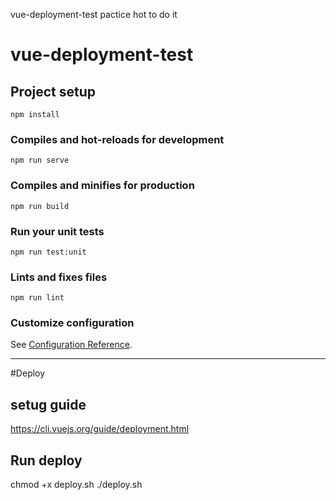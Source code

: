 vue-deployment-test pactice hot to do it

# vue-deployment-test

## Project setup
```
npm install
```

### Compiles and hot-reloads for development
```
npm run serve
```

### Compiles and minifies for production
```
npm run build
```

### Run your unit tests
```
npm run test:unit
```

### Lints and fixes files
```
npm run lint
```

### Customize configuration
See [Configuration Reference](https://cli.vuejs.org/config/).

--------------

#Deploy

## setug guide
https://cli.vuejs.org/guide/deployment.html
## Run deploy

chmod +x deploy.sh
./deploy.sh
